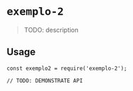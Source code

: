 # `exemplo-2`

> TODO: description

## Usage

```
const exemplo2 = require('exemplo-2');

// TODO: DEMONSTRATE API
```
